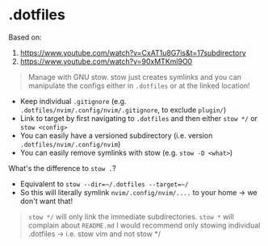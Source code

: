 # .dotfiles

Based on:
1. https://www.youtube.com/watch?v=CxAT1u8G7is&t=17subdirectory
2. https://www.youtube.com/watch?v=90xMTKml9O0

> Manage with GNU stow.
> stow just creates symlinks and you can manipulate the configs either in `.dotfiles`
> or at the linked location!

- Keep individual `.gitignore` (e.g. `.dotfiles/nvim/.config/nvim/.gitignore`, to exclude `plugin/`)
- Link to target by first navigating to `.dotfiles` and then either `stow */` or `stow <config>`
- You can easily have a versioned subdirectory (i.e. version `.dotfiles/nvim/.config/nvim`)
- You can easily remove symlinks with stow (e.g. `stow -D <what>`)

What's the difference to `stow .`?
- Equivalent to `stow --dir=~/.dotfiles --target=~/`
- So this will literally symlink `nvim/.config/nvim/....` to your home -> we don't want that!

> `stow */` will only link the immediate subdirectories.
> `stow *` will complain about `README.md`
> I would recommend only stowing individual .dotfiles -> i.e. stow vim and not stow */


